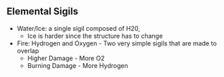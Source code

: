 ## Elemental Sigils
- Water/Ice: a single sigil composed of H20, 
	- Ice is harder since the structure has to change
- Fire: Hydrogen and Oxygen - Two very simple sigils that are made to overlap
	- Higher Damage - More O2
	- Burning Damage - More Hydrogen